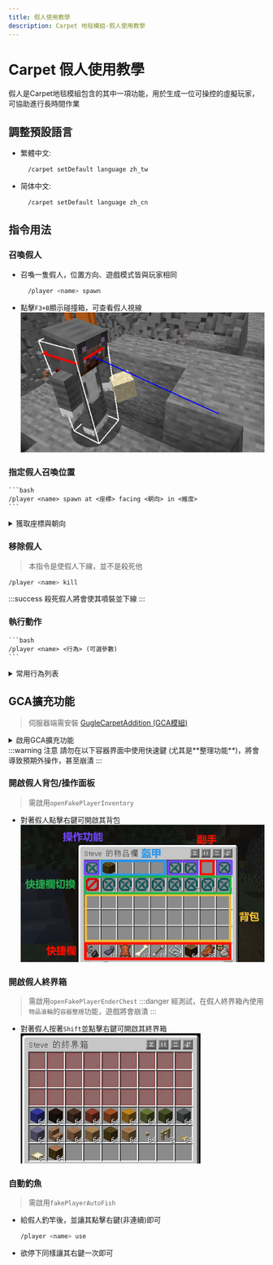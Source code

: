 ```yaml
---
title: 假人使用教學
description: Carpet 地毯模組-假人使用教學
---
```


# Carpet 假人使用教學

假人是Carpet地毯模組包含的其中一項功能，用於生成一位可操控的虛擬玩家，可協助進行長時間作業

## 調整預設語言
* 繁體中文:
  ```bash
    /carpet setDefault language zh_tw
  ```
* 简体中文:
  ```bash
    /carpet setDefault language zh_cn
  ```

## 指令用法

### 召喚假人
* 召喚一隻假人，位置方向、遊戲模式皆與玩家相同
  ```bash
    /player <name> spawn
  ```
* 點擊`F3+B`顯示碰撞箱，可查看假人視線\
  ![alt text](image-8.png)

### 指定假人召喚位置
    ```bash
    /player <name> spawn at <座標> facing <朝向> in <維度>
    ```

<details>
    <summary>獲取座標與朝向</summary>
    
    1. 點擊`F3+C`複製當前位置訊息\
        ![alt text](image-9.png)
    2. 觀察複製出的指令:
        * 最前方為維度
        * 數字前三項為座標
        * 最後兩項為朝向
    3. 資訊如下:\
        ![alt text](image-10.png)
    4. 修改後召喚指令即為:\
        ![alt text](image-11.png)
        
</details>

### 移除假人
> 本指令是使假人下線，並不是殺死他
```bash
/player <name> kill
```
:::success 殺死假人將會使其噴裝並下線
:::

### 執行動作
    ```bash
    /player <name> <行為> (可選參數)
    ```

<details>
    <summary>常用行為列表</summary>

    | 行為      | (可選參數)                       | 說明         |
    | --------- | -------------------------------- | ------------ |
    | attack    | continuous(持續)、interval(定時) | 點擊左鍵     |
    | use       | continuous(持續)、interval(定時) | 點擊右鍵     |
    | mount     |                                  | 自動騎乘     |
    | dismount  |                                  | 取消騎乘     |
    | drop      |                                  | 丟出一個物品 |
    | dropStack |                                  | 丟出一組物品 |
    | jump      |                                  | 跳           |
    | look      | \<方位\>                           | 轉向         |
    | sneak     |                                  | 蹲下         |
    | unsneak   |                                  | 站起         |
    | stop      |                                  | 停下所有動作 |
</details>


## GCA擴充功能
> 伺服器端需安裝 [GugleCarpetAddition (GCA模組)](https://www.mcmod.cn/class/7305.html)
<details>
    <summary>啟用GCA擴充功能</summary>
      * 輸入以下指令可檢視設置
        ```bash
        /carpet
        ```
        ![alt text](image-14.png)
      * 點擊 `[GCA]` 開啟假人設置\
        ![alt text](image-15.png)
      * 依需求點擊右側以開關功能

</details>
:::warning 注意
請勿在以下容器界面中使用快速鍵 (尤其是**整理功能**)，將會導致預期外操作，甚至崩潰
:::

### 開啟假人背包/操作面板
> 需啟用`openFakePlayerInventory`
* 對著假人點擊右鍵可開啟其背包\
  ![alt text](image-16.png)

### 開啟假人終界箱
> 需啟用`openFakePlayerEnderChest`
:::danger 經測試，在假人終界箱內使用`物品滾輪`的`容器整理`功能，遊戲將會崩潰
:::
* 對著假人按著`Shift`並點擊右鍵可開啟其終界箱\
![alt text](image-17.png)

### 自動釣魚
> 需啟用`fakePlayerAutoFish`
* 給假人釣竿後，並讓其點擊右鍵(非連續)即可
  ```bash
  /player <name> use
  ```
* 欲停下同樣讓其右鍵一次即可
  
